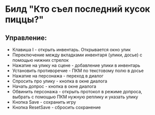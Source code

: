 # Билд "Кто съел последний кусок пиццы?"
## Управление:
* Клавиша I - открыть инвентарь. Открывается окно улик
* Переключение между вкладками инвентаря (улики, досье) с помощью нижних стрелок
* Нажатие на улику на сцене - добавление улики в инвентарь
* Установить противоречие - ПКМ по текстовому полю в досье
* Нажатие на персонажа - переход в диалог
* Спросить про улику - кнопка в окне диалога
* Начать допрос - кнопка в окне диалога
* Обвинить персонажа - открыть протокол в режиме допроса, выбрать с помощью ПКМ нужную реплику и указать улику
* Кнопка Save - сохранить игру
* Кнопка ResetSave - сбросить сохранение
